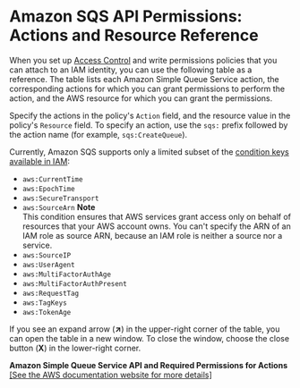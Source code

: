 # Amazon SQS API Permissions: Actions and Resource Reference<a name="sqs-api-permissions-reference"></a>

When you set up [Access Control](sqs-authentication-and-access-control.md#access-control) and write permissions policies that you can attach to an IAM identity, you can use the following table as a reference\. The table lists each Amazon Simple Queue Service action, the corresponding actions for which you can grant permissions to perform the action, and the AWS resource for which you can grant the permissions\.

Specify the actions in the policy's `Action` field, and the resource value in the policy's `Resource` field\. To specify an action, use the `sqs:` prefix followed by the action name \(for example, `sqs:CreateQueue`\)\.

Currently, Amazon SQS supports only a limited subset of the [condition keys available in IAM](https://docs.aws.amazon.com/IAM/latest/UserGuide/reference_policies_elements.html#AvailableKeys):
+ `aws:CurrentTime`
+ `aws:EpochTime`
+ `aws:SecureTransport`
+ `aws:SourceArn`
**Note**  
This condition ensures that AWS services grant access only on behalf of resources that your AWS account owns\. You can't specify the ARN of an IAM role as source ARN, because an IAM role is neither a source nor a service\.
+ `aws:SourceIP`
+ `aws:UserAgent`
+ `aws:MultiFactorAuthAge`
+ `aws:MultiFactorAuthPresent`
+ `aws:RequestTag`
+ `aws:TagKeys`
+ `aws:TokenAge`

If you see an expand arrow \(**↗**\) in the upper\-right corner of the table, you can open the table in a new window\. To close the window, choose the close button \(**X**\) in the lower\-right corner\.


**Amazon Simple Queue Service API and Required Permissions for Actions**  
<a name="sqs-api-and-required-permissions-for-actions-table"></a>[\[See the AWS documentation website for more details\]](http://docs.aws.amazon.com/AWSSimpleQueueService/latest/SQSDeveloperGuide/sqs-api-permissions-reference.html)